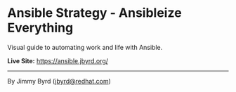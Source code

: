 # Ansible Strategy - Ansibleize Everything

Visual guide to automating work and life with Ansible.

**Live Site:** https://ansible.jbyrd.org/

---

By Jimmy Byrd (jbyrd@redhat.com)
